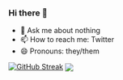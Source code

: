 ### Hi there 👋


- 💬 Ask me about nothing
- 📫 How to reach me: Twitter
- 😄 Pronouns: they/them

[![GitHub Streak](http://github-readme-streak-stats.herokuapp.com?user=ocbrollingpaper&theme=nightowl&hide_border=true&date_format=M%20j%5B%2C%20Y%5D)](https://git.io/streak-stats)
<img align="center" src="https://github-readme-stats.vercel.app/api/top-langs/?username=hasherezade&&hide=cmake&langs_count=4&line_height=35&theme=dark" />

